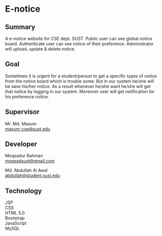 # E-notice
## Summary
A e-notice website for CSE dept. SUST. Public user can see global notice board. Authenticate user can see notice of their preference. 
Administrator will upload, update & delete notice.

## Goal
Sometimes it is urgent for a student/person to get a specific types of notice from the notice board which is trouble some. But in our system he/she will be save his/her notice. As a result whenever he/she want he/she will get that notice by logging in our system. Moreover user will get notification for his preference notice.

## Supervisor
Mr. Md. Masum<br>
masum-cse@sust.edu<br>

## Developer

Moqsadur Rahman<br>
moqsadsust@gmail.com<br>

Md. Abdullah Al Awal<br>
abdullah@student.sust.edu<br>

## Technology

JSP<br>
CSS<br>
HTML 5.0<br>
Bootstrap<br>
JavaScript<br>
MySQL<br>
